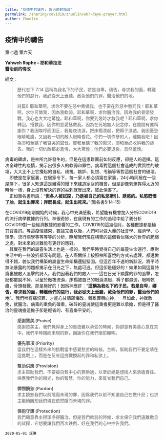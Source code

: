 ```yaml
---
title: "疫情中的禱告: 醫治前的悔改"
permalink: /sharing/covid19/zhuolin/wk7-day6-prayer.html
auther: Zhuolin
---
```

## 疫情中的禱告
第七週 第六天  

**Yahweh Rophe – 耶和華拉法**  
**醫治前的悔改**  

經文：  
> 歷代志下 7:14 這稱為我名下的子民，若是自卑，禱告，尋求我的面，轉離他們的惡行，我必從天上垂聽，赦免他們的罪，醫治他們的地。  
>
> 詩篇6 耶和華啊，求你不要在怒中責備我，也不要在烈怒中懲罰我！耶和華啊，求你可憐我，因為我軟弱。耶和華啊，求你醫治我，因為我的骨頭發戰。我心也大大地驚惶。耶和華啊，你要到幾時才救我呢？耶和華啊，求你轉回，搭救我，因你的慈愛拯救我。因為在死地無人記念你，在陰間有誰稱謝你？我因唉哼而困乏，我每夜流淚，把床榻漂起，把褥子濕透。我因憂愁眼睛乾癟，又因我一切的敵人眼睛昏花。你們一切作孽的人，離開我吧！因為耶和華聽了我哀哭的聲音。耶和華聽了我的懇求，耶和華必收納我的禱告。我的一切仇敵都必羞愧，大大驚惶；他們必要退後，忽然羞愧。  

病毒的肆虐，是神所允許發生的，但是在這患難面前如何反應，卻是人的選擇。這次全球性的疫情，揭示出很多人的軟弱和罪性。病毒對這個社會造成的實質性的破壞，大大比不上它攪起的自私、歧視、嫉妒、仇恨、甩鍋等等對這個社會的破壞。  
　即使是在家庭裏，在居家令下，每一家人都必須窩在家裏，24小時同居在一個屋簷下，很多人知道這是難得的慢下來建造家庭的機會，但是卻像刺蝟靠得太近的時候一樣，身上沒有解決的罪的尖刺就冒出來，彼此傷害了。  
　正如雅各書所説：“**但各人被試探，乃是被自己的私慾牽引、誘惑的。私慾既懷了胎，就生出罪來；罪既長成，就生出死來。**”(雅各書5:14-15)  

在COVID19剛剛開始的時候，我心中充滿感動，希望能有機會加入分析COVID19的流行病學數據的行列。神很奇妙，在我現有的工作的過程中給了我分析COVID19對一些經濟數據的影響的工作。COVID19的這幾個月，各種數據都是極其寶貴的。等這疫情結束，數據完善以後，人們可以做大量的社會學、經濟學、心理學、流行病學等等等等的分析，瞭解我們現在構築的這個看似强大的世界的脆弱之處，對未來的災難能有更好的應對。  
　其實在我們的屬靈生活上也是一樣的。我們平時覺得自己的屬靈生命還行，應對生活中的一些波折都沒有問題，在人際關係上按照神所喜悅的方式去處理，都還做得不錯，貌似我們構築的屬靈生命架構還挺堅固。但這百年不遇的新狀況，將平時無法暴露的問題都揭示在日光之下，無處可逃。但這卻是極好的！如果如同這篇詩篇裏被敵人追擊的詩人，我們因著我們的敵人——這在日光下顯露的罪的追擊，怎麽都擺脫不掉，以至於徹夜流淚，床榻被自己的眼淚漂起，褥子都濕透，眼睛乾癟，骨頭發戰，那是極好的！因爲神應許：“**這稱為我名下的子民，若是自卑，禱告，尋求我的面，轉離他們的惡行，我必從天上垂聽，赦免他們的罪，醫治他們的地**”。我們唯有痛恨罪，才能心甘情願悔改，轉離罪轉向神，一旦如此，神就赦免，就醫治。病毒的重負的確重，破碎的靈魂使這重擔更是難以承擔，但是得了醫治的靈魂擔這擔子卻是輕省的、有喜樂平安的。  

> **感謝贊美 (Praise)**  
> 感謝贊美主，我們覺得身上的重擔難以承受的時候，你卻是有美善心意在其中。我們平時隱而未現的罪，謝謝你在我們眼前顯明。  
>
> **優先事項 (Priority)**  
> 當我們在這樣外來的挑戰當中感覺愁苦的時候，主啊，幫助我們不要定睛在這挑戰上，而是在反省這挑戰攪起的罪和私欲上。  
>
> **幫助供應 (Provision)**  
> 求主幫助我們，不要被自我中心的罪勝過，以至於總是想找人來承擔責任。供應我們你的眼光，你的智慧，你的能力，來反省我們自己。  
>
> **憐憫饒恕 (Pardon)**  
> 求主饒恕我們以前隱而未現的罪，因爲我們以前不知道自己在做什麽；也求主繼續饒恕我們現在依然隱而未現的罪。  
>
> **保抱守護 (Protection)**  
> 我們願意靠主得潔净得醫治。但是我們軟弱的時候，求主保守我們遠離撒旦的試探，它想要讓我們再次跌倒，好在我們的心中控告我們。  

`2020-05-01 琢琳`
